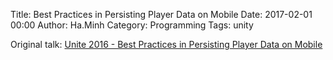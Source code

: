 Title: Best Practices in Persisting Player Data on Mobile
Date: 2017-02-01 00:00
Author: Ha.Minh
Category: Programming
Tags: unity

Original talk: [Unite 2016 - Best Practices in Persisting Player Data on Mobile](https://www.youtube.com/watch?v=_hAzWgQupms)
